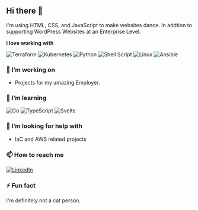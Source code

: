 ## Hi there 👋
<i class="fa fa-hand-spock-o" aria-hidden="true"></i>

I'm using HTML, CSS, and JavaScript to make websites dance. In addtion to supporting WordPress Websites at an Enterprise Level.

**I love working with**

<div display="flex">

![Terraform](https://img.shields.io/badge/terraform-%235835CC.svg?style=for-the-badge&logo=terraform&logoColor=white) ![Kubernetes](https://img.shields.io/badge/kubernetes-%23326ce5.svg?style=for-the-badge&logo=kubernetes&logoColor=white) ![Python](https://img.shields.io/badge/python-3670A0?style=for-the-badge&logo=python&logoColor=ffdd54) ![Shell Script](https://img.shields.io/badge/shell_script-%23121011.svg?style=for-the-badge&logo=gnu-bash&logoColor=white) ![Linux](https://img.shields.io/badge/Linux-FCC624.svg?style=for-the-badge&logo=Linux&logoColor=black) ![Ansible](https://img.shields.io/badge/Ansible-EE0000.svg?style=for-the-badge&logo=Ansible&logoColor=white)
</div>

### 🔭 I’m working on

- Projects for my amazing Employer.

### 🌱 I’m learning

<div display="flex">
  <div display="flex">
    <img src="https://img.shields.io/badge/go-%2300ADD8.svg?style=for-the-badge&logo=go&logoColor=white" alt="Go"/>
    <img src="https://img.shields.io/badge/typescript-%23007ACC.svg?style=for-the-badge&logo=typescript&logoColor=white" alt="TypeScript"/>
    <img src="https://img.shields.io/badge/svelte-%23FF3E00.svg?style=for-the-badge&logo=svelte&logoColor=white" alt="Svelte"/>
  </div>
</div>

### 🤔 I’m looking for help with

- laC and AWS related projects

### 📫 How to reach me

<div display="flex">
  <a href="https://www.linkedin.com/in/kyle-h-b856b925/">
    <img src="https://img.shields.io/badge/linkedin-%230077B5.svg?style=for-the-badge&logo=linkedin&logoColor=white" alt="LinkedIn"/>
  </a>
</div>

### ⚡ Fun fact

I'm definitely not a cat person. 
